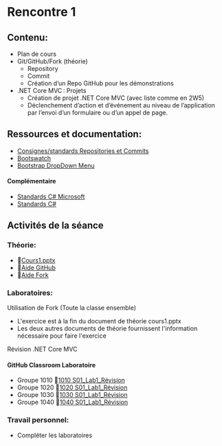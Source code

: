 # Rencontre 1

## Contenu: 
- Plan de cours 
- Git/GitHub/Fork (théorie)
  - Repository 
  - Commit 
  - Création d’un Repo GitHub pour les démonstrations 
- .NET Core MVC : Projets 
  - Création de projet .NET Core MVC (avec liste comme en 2W5) 
  - Déclenchement d’action et d’événement au niveau de l’application par l’envoi d’un formulaire ou d’un appel de page.

## Ressources et documentation: 
- [Consignes/standards Repositories et Commits](https://info.cegepmontpetit.ca/git)
- [Bootswatch](https://bootswatch.com/)
- [Bootstrap DropDown Menu](https://getbootstrap.com/docs/5.0)

#### Complémentaire 
- [Standards C# Microsoft](https://docs.microsoft.com/en-us/dotnet/csharp/programming-guide/inside-a-program/coding-conventions)
- [Standards C#](https://github.com/ktaranov/naming-convention/blob/master/C%23%20Coding%20Standards%20and%20Naming%20Conventions.md)

## Activités de la séance

### Théorie:
- 🔗[Cours1.pptx](https://cegepedouardmontpetit.sharepoint.com/:p:/s/CMT420InformatiqueComitesCours-3W6/EUgUK0lU0K5NrRnL7hqn7CgBQG9_3pnd2uFLxmyheXzjnQ?e=TNDdUA)
- 🔗[Aide GitHub](/autres/gitHub)
- 🔗[Aide Fork](/autres/fork)

### Laboratoires:

Utilisation de Fork (Toute la classe ensemble)
  - L'exercice est à la fin du document de théorie cours1.pptx
  - Les deux autres documents de théorie fournissent l'information nécessaire pour faire l'exercice

Révision .NET Core MVC
#### GitHub Classroom Laboratoire

- Groupe 1010 🔗[1010 S01_Lab1_Révision](https://classroom.github.com/a/Ss_v7FwD)
- Groupe 1020 🔗[1020 S01_Lab1_Révision](https://classroom.github.com/a/Enqb2rWM)
- Groupe 1030 🔗[1030 S01_Lab1_Révision](https://classroom.github.com/a/nnnnn)
- Groupe 1040 🔗[1040 S01_Lab1_Révision](https://classroom.github.com/a/nnnn)


### Travail personnel: 
- Compléter les laboratoires
